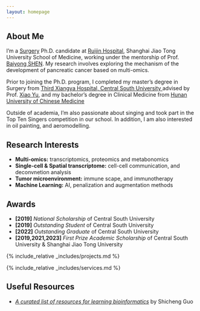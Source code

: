 ```yaml
---
layout: homepage
---
```


## About Me

I’m a <a href="https://www.shsmu.edu.cn/english/info/1085/1233.htm" target="_blank"> Surgery</a> Ph.D. candidate at <a href="https://www.sjtu.edu.cn/" target="_blank"> <a href="http://www.rjh.com.cn/" target="_blank"> Ruijin Hospital</a>, Shanghai Jiao Tong University School of Medicine</a>, working under the mentorship of Prof.<a href="https://www.shsmu.edu.cn/english/info/1354/4143.htm" target="_blank"> Baiyong SHEN</a>. My research involves exploring the mechanism of the development of pancreatic cancer based on multi-omics.

Prior to joining the Ph.D. program, I completed my master’s degree in Surgery from <a href="https://www.xy3yy.com" target="_blank">Third Xiangya Hospital, Central South University </a> advised by Prof. <a href="https://loop.frontiersin.org/people/1213961/overview" target="_blank"> Xiao Yu</a>, and my bachelor’s degree in Clinical Medicine from <a href="https://www.hnucm.edu.cn/" target="_blank"> Hunan University of Chinese Medicine</a>

Outside of academia,  I’m also passionate about singing and took part in the Top Ten Singers competition in our school. In addition, I am also interested in oil painting, and aeromodelling.


## Research Interests
- **Multi-omics:** transcriptomics, proteomics and metabonomics
- **Single-cell & Spatial transcriptome:** cell-cell communication, and deconvnetion analysis
- **Tumor microenvironment:** immune scape, and immunotherapy
- **Machine Learning:** AI, penalization and augmentation methods


## Awards
- **[2019]** *National Scholarship* of Central South University
- **[2019]** *Outstanding Student* of Central South University
- **[2022]** *Outstanding Graduate* of Central South University
- **[2019,2021,2023]** *First Prize Academic Scholarship* of Central South University & Shanghai Jiao Tong University




<!-- {% include_relative _includes/publications.md %} -->

{% include_relative _includes/projects.md %}

{% include_relative _includes/services.md %}

## Useful Resources

<!-- https://yuhangzhou88.github.io/ESL_Solution/  -->
- <a href="https://github.com/openbiox/awosome-bioinformatics" target="_blank">*A curated list of resources for learning bioinformatics*</a> by Shicheng Guo  



